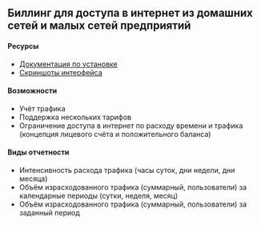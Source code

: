 ## Биллинг для доступа в интернет из домашних сетей и малых сетей предприятий ##

#### Ресурсы ####
  * [Документация по установке](CakeToc.md)
  * [Скриншоты интерфейса](screenshots.md)

#### Возможности ####
  * Учёт трафика
  * Поддержка нескольких тарифов
  * Ограничение доступа в интернет по расходу времени и трафика (концепция лицевого счёта и положительного баланса)

#### Виды отчетности ####
  * Интенсивность расхода трафика (часы суток, дни недели, дни месяца)
  * Объём израсходованного трафика (суммарный, пользователи) за календарные периоды (сутки, неделя, месяц)
  * Объём израсходованного трафика (суммарный, пользователи) за заданный период
